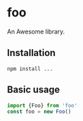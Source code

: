# foo

An Awesome library.

## Installation

```
npm install ...
```

## Basic usage

```js
import {Foo} from 'foo'
const foo = new Foo()
```
